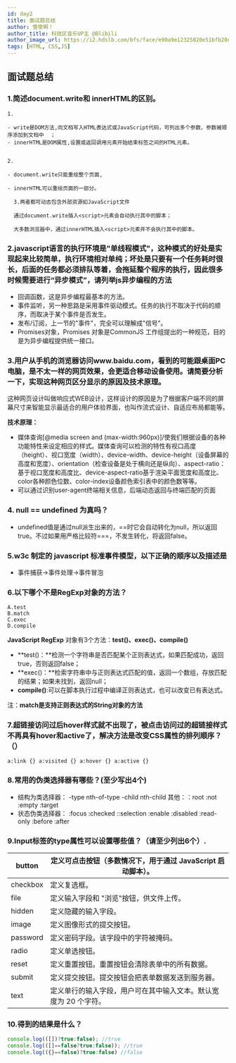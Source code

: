 ```yaml
---
id: day2
title: 面试题总结
author: 雪雯啊！
author_title: 科技区音乐UP主 @Blibili
author_image_url: https://i2.hdslb.com/bfs/face/e90a9e12325820e51bfb20e9a082461dd7717379.jpg@87w_88h_1c_100q.webp
tags: [HTML, CSS,JS]
---
```

<!--truncate-->
## 面试题总结

###  1.简述document.write和 innerHTML的区别。 

 

```
1.

- write是DOM方法,向文档写入HTML表达式或JavaScript代码，可列出多个参数，参数被顺序添加到文档中  ；
- innerHTML是DOM属性,设置或返回调用元素开始结束标签之间的HTML元素。 


2.

- document.write只能重绘整个页面,

- innerHTML可以重绘页面的一部分。

  3.两者都可动态包含外部资源如JavaScript文件 

  通过document.write插入<script>元素会自动执行其中的脚本； 

  大多数浏览器中，通过innerHTML插入<script>元素并不会执行其中的脚本。
```



###  2.javascript语言的执行环境是"单线程模式"，这种模式的好处是实现起来比较简单，执行环境相对单纯；坏处是只要有一个任务耗时很长，后面的任务都必须排队等着，会拖延整个程序的执行，因此很多时候需要进行“异步模式”，请列举js异步编程的方法 

-  回调函数，这是异步编程最基本的方法。
- 事件监听，另一种思路是采用事件驱动模式。任务的执行不取决于代码的顺序，而取决于某个事件是否发生。
- 发布/订阅，上一节的"事件"，完全可以理解成"信号"。
- Promises对象，Promises 对象是CommonJS 工作组提出的一种规范，目的是为异步编程提供统一接口。 

###  3.用户从手机的浏览器访问www.baidu.com，看到的可能跟桌面PC电脑，是不太一样的网页效果，会更适合移动设备使用。请简要分析一下，实现这种网页区分显示的原因及技术原理。 

 这种网页设计叫做响应式WEB设计，这样设计的原因是为了根据客户端不同的屏幕尺寸来智能显示最适合的用户体验界面，也叫作流式设计、自适应布局都能等。 

  **技术原理：** 

- 媒体查询[@media screen and  (max-width:960px)]/使我们根据设备的各种功能特性来设定相应的样式。媒体查询可以检测的特性有视口高度（height）、视口宽度（width）、device-width、device-height（设备屏幕的高度和宽度）、orientation（检查设备是处于横向还是纵向）、aspect-ratio：基于视口宽度和高度比、device-aspect-ratio基于渲染平面宽度和高度比、color各种颜色位数、color-index设备颜色索引表中的颜色数等等。
-  可以通过识别user-agent终端相关信息，后端动态返回与终端匹配的页面 

### 4. null == undefined 为真吗？

-  undefined值是通过null派生出来的，==时它会自动转化为null，所以返回true。不过如果用严格比较符===，不发生转化，将返回false。 

### 5.w3c 制定的 javascript 标准事件模型，以下正确的顺序以及描述是 

-  事件捕获->事件处理->事件冒泡 

###  6.以下哪个不是RegExp对象的方法？ 

```
A.test
B.match
C.exec
D.compile
```

**JavaScript RegExp** 对象有3个方法：**test()、exec()、compile()**

- **test()：**检测一个字符串是否匹配某个正则表达式，如果匹配成功，返回true，否则返回false；
- **exec()：**检索字符串中与正则表达式匹配的值，返回一个数组，存放匹配的结果；如果未找到，返回null；
- **compile()**:可以在脚本执行过程中编译正则表达式，也可以改变已有表达式。

注：**match是支持正则表达式的String对象的方法**

###  7.超链接访问过后hover样式就不出现了，被点击访问过的超链接样式不再具有hover和active了，解决方法是改变CSS属性的排列顺序？（） 

```
a:link {} a:visited {} a:hover {} a:active {}
```

###  8.常用的伪类选择器有哪些？(至少写出4个) 

-  结构为类选择器：    -type nth-of-type   -child nth-child   其他：：root :not  :empty  :target
- 状态伪类选择器：   :focus  :checked  ::selection  :enable  :disabled  :read-only :before :after 

###  9.Input标签的type属性可以设置哪些值？（请至少列出6个）. 

| button   | 定义可点击按钮（多数情况下，用于通过 JavaScript 启动脚本）。 |
| -------- | ------------------------------------------------------------ |
| checkbox | 定义复选框。                                                 |
| file     | 定义输入字段和 "浏览"按钮，供文件上传。                      |
| hidden   | 定义隐藏的输入字段。                                         |
| image    | 定义图像形式的提交按钮。                                     |
| password | 定义密码字段。该字段中的字符被掩码。                         |
| radio    | 定义单选按钮。                                               |
| reset    | 定义重置按钮。重置按钮会清除表单中的所有数据。               |
| submit   | 定义提交按钮。提交按钮会把表单数据发送到服务器。             |
| text     | 定义单行的输入字段，用户可在其中输入文本。默认宽度为 20 个字符。 |

### 10.得到的结果是什么？

```javascript
console.log(([])?true:false); //true
console.log(([]==false?true:false)); //true
console.log(({}==false)?true:false) //false
```

